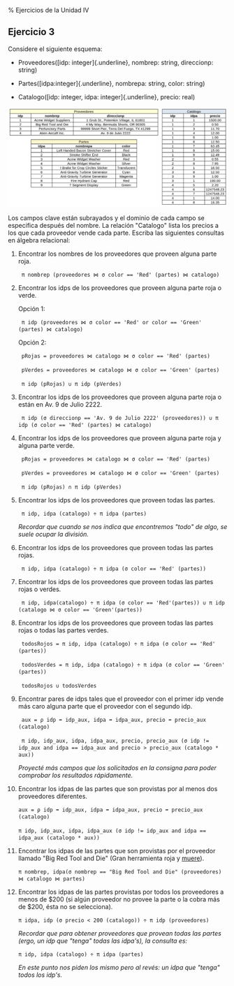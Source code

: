 % Ejercicios de la Unidad IV

## Ejercicio 3

Considere el siguiente esquema: 

* Proveedores([idp: integer]{.underline}, nombrep: string, direccionp: string)

* Partes([idpa:integer]{.underline}, nombrepa: string, color: string)

* Catalogo([idp: integer, idpa: integer]{.underline}, precio: real)

<div style='text-align: center;'>

![Tablas que podemos usar de ejemplo](tablas_ejemplo.png)

</div>

Los campos clave están subrayados y el dominio de cada campo se especifica después del nombre. La relación "Catalogo" lista los precios a los que cada proveedor vende cada parte. Escriba las siguientes consultas en álgebra relacional: 

1. Encontrar los nombres de los proveedores que proveen alguna parte roja.

		π nombrep (proveedores ⋈ σ color == 'Red' (partes) ⋈ catalogo)

2. Encontrar los idps de los proveedores que proveen alguna parte roja o verde.
	
	Opción 1:

		π idp (proveedores ⋈ σ color == 'Red' or color == 'Green' (partes) ⋈ catalogo)

	Opción 2:
		
		pRojas = proveedores ⋈ catalogo ⋈ σ color == 'Red' (partes)

		pVerdes = proveedores ⋈ catalogo ⋈ σ color == 'Green' (partes)

		π idp (pRojas) ∪ π idp (pVerdes)

3. Encontrar los idps de los proveedores que proveen alguna parte roja o están en Av. 9 de Julio 2222.

		π idp (σ direccionp == 'Av. 9 de Julio 2222' (proveedores)) ∪ π idp (σ color == 'Red' (partes) ⋈ catalogo)

4. Encontrar los idps de los proveedores que proveen alguna parte roja y alguna parte verde.

		pRojas = proveedores ⋈ catalogo ⋈ σ color == 'Red' (partes)

		pVerdes = proveedores ⋈ catalogo ⋈ σ color == 'Green' (partes)

		π idp (pRojas) ∩ π idp (pVerdes)

5. Encontrar los idps de los proveedores que proveen todas las partes.

		π idp, idpa (catalogo) ÷ π idpa (partes)

	*Recordar que cuando se nos indica que encontremos "todo" de algo, se suele ocupar la división.*

6. Encontrar los idps de los proveedores que proveen todas las partes rojas.

		π idp, idpa (catalogo) ÷ π idpa (σ color == 'Red' (partes))

7. Encontrar los idps de los proveedores que proveen todas las partes rojas o verdes.

		π idp, idpa(catalogo) ÷ π idpa (σ color == 'Red'(partes)) ∪ π idp (catalogo ⋈ σ color == 'Green'(partes))

8. Encontrar los idps de los proveedores que proveen todas las partes rojas o todas las partes verdes.

		todosRojos = π idp, idpa (catalogo) ÷ π idpa (σ color == 'Red' (partes))

		todosVerdes = π idp, idpa (catalogo) ÷ π idpa (σ color == 'Green' (partes))

		todosRojos ∪ todosVerdes

9. Encontrar pares de idps tales que el proveedor con el primer idp vende más caro alguna parte que el proveedor con el segundo idp.

		aux = ρ idp ➡ idp_aux, idpa ➡ idpa_aux, precio ➡ precio_aux (catalogo)

		π idp, idp_aux, idpa, idpa_aux, precio, precio_aux (σ idp != idp_aux and idpa == idpa_aux and precio > precio_aux (catalogo * aux))

	_Proyecté más campos que los solicitados en la consigna para poder comprobar los resultados rápidamente._

10. Encontrar los idpas de las partes que son provistas por al menos dos proveedores diferentes.

		aux = ρ idp ➡ idp_aux, idpa ➡ idpa_aux, precio ➡ precio_aux (catalogo)

		π idp, idp_aux, idpa, idpa_aux (σ idp != idp_aux and idpa == idpa_aux (catalogo * aux))

11. Encontrar los idpas de las partes que son provistas por el proveedor llamado "Big Red Tool and Die" (Gran herramienta roja y [muere](https://youtu.be/X8OeBZQn3_w?si=lRIx3fkRbKop2dLS&t=218)).

		π nombrep, idpa(σ nombrep == "Big Red Tool and Die" (proveedores) ⋈ catalogo ⋈ partes)

12. Encontrar los idpas de las partes provistas por todos los proveedores a menos de $200 (si algún proveedor no provee la parte o la cobra más de $200, ésta no se selecciona).

		π idpa, idp (σ precio < 200 (catalogo)) ÷ π idp (proveedores)

	_Recordar que para obtener proveedores que provean todas las partes (ergo, un idp que "tenga" todas las idpa's), la consulta es:_
	
		π idp, idpa (catalogo) ÷ π idpa (partes)

	_En este punto nos piden los mismo pero al revés: un idpa que "tenga" todos los idp's._

